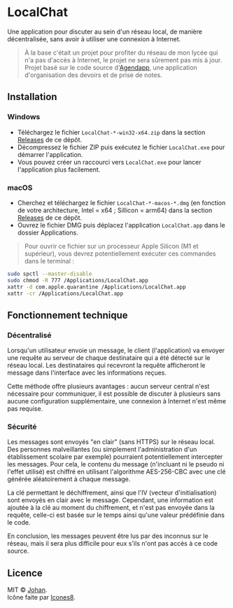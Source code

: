 # LocalChat

Une application pour discuter au sein d'un réseau local, de manière décentralisée, sans avoir à utiliser une connexion à Internet.  

> À la base c'était un projet pour profiter du réseau de mon lycée qui n'a pas d'accès à Internet, le projet ne sera sûrement pas mis à jour.  
> Projet basé sur le code source d'[Agendapp](https://github.com/johan-perso/agendapp), une application d'organisation des devoirs et de prise de notes.


## Installation

### Windows

* Téléchargez le fichier `LocalChat-*-win32-x64.zip` dans la section [Releases](https://github.com/johan-perso/localchat/releases/latest) de ce dépôt.
* Décompressez le fichier ZIP puis exécutez le fichier `LocalChat.exe` pour démarrer l'application.
* Vous pouvez créer un raccourci vers `LocalChat.exe` pour lancer l'application plus facilement.

### macOS

* Cherchez et téléchargez le fichier `LocalChat-*-macos-*.dmg` (en fonction de votre architecture, Intel = x64 ; Sillicon = arm64) dans la section [Releases](https://github.com/johan-perso/localchat/releases/latest) de ce dépôt.
* Ouvrez le fichier DMG puis déplacez l'application `LocalChat.app` dans le dossier Applications.

> Pour ouvrir ce fichier sur un processeur Apple Silicon (M1 et supérieur), vous devrez potentiellement exécuter ces commandes dans le terminal :

```bash
sudo spctl --master-disable
sudo chmod -R 777 /Applications/LocalChat.app
xattr -d com.apple.quarantine /Applications/LocalChat.app
xattr -cr /Applications/LocalChat.app
```


## Fonctionnement technique

### Décentralisé

Lorsqu'un utilisateur envoie un message, le client (l'application) va envoyer une requête au serveur de chaque destinataire qui a été détecté sur le réseau local. Les destinataires qui recevront la requête afficheront le message dans l'interface avec les informations reçues.

Cette méthode offre plusieurs avantages : aucun serveur central n'est nécessaire pour communiquer, il est possible de discuter à plusieurs sans aucune configuration supplémentaire, une connexion à Internet n'est même pas requise.

### Sécurité

Les messages sont envoyés "en clair" (sans HTTPS) sur le réseau local. Des personnes malveillantes (ou simplement l'administration d'un établissement scolaire par exemple) pourraient potentiellement intercepter les messages. Pour cela, le contenu du message (n'incluant ni le pseudo ni l'effet utilisé) est chiffré en utilisant l'algorithme AES-256-CBC avec une clé générée aléatoirement à chaque message.

La clé permettant le déchiffrement, ainsi que l'IV (vecteur d'initialisation) sont envoyés en clair avec le message. Cependant, une information est ajoutée à la clé au moment du chiffrement, et n'est pas envoyée dans la requête, celle-ci est basée sur le temps ainsi qu'une valeur prédéfinie dans le code.

En conclusion, les messages peuvent être lus par des inconnus sur le réseau, mais il sera plus difficile pour eux s'ils n'ont pas accès à ce code source.


## Licence

MIT © [Johan](https://johanstick.fr).  
Icône faite par [Icones8](https://icones8.fr/icon/D6fq9I7xyv5X/chat-message).